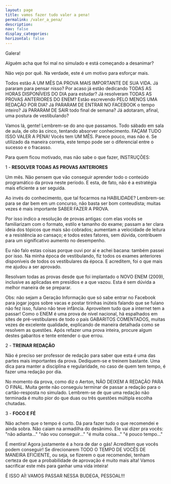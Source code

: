 ```yaml
---
layout: page
title: vamos fazer tudo valer a pena!
permalink: /valer_a_pena/
description:
nav: false
display_categories:
horizontal: false
---
```


Galera!

Alguém acha que foi mal no simulado e está começando a desanimar?

Não vejo por quê. Na verdade, este é um motivo para esforçar mais.

Todos estão A UM MÊS DA PROVA MAIS IMPORTANTE DE SUA VIDA. Já pararam para pensar nisso? Por acaso já estão dedicando TODAS AS HORAS DISPONÍVEIS DO DIA para estudar? Já resolveram TODAS AS PROVAS ANTERIORES DO ENEM? Estão escrevendo PELO MENOS UMA REDAÇÃO POR DIA? Já PARARAM DE ENTRAR NO FACEBOOK o tempo inteiro? Já PARARAM DE SAIR todo final de semana? Já adotaram, afinal, uma postura de vestibulando?

Vamos lá, gente! Lembrem-se do ano que passamos. Todo sábado em sala de aula, de oito às cinco, tentando absorver conhecimento. FAÇAM TUDO ISSO VALER A PENA! Vocês tem UM MÊS. Parece pouco, mas não é. Se utilizado da maneira correta, este tempo pode ser o diferencial entre o sucesso e o fracasso.

Para quem ficou motivado, mas não sabe o que fazer, INSTRUÇÕES:

1 - **RESOLVER TODAS AS PROVAS ANTERIORES**

Um mês. Não pensem que vão conseguir aprender todo o conteúdo programático da prova neste período. E esta, de fato, não é a estratégia mais eficiente a ser seguida.

Ao invés do conhecimento, que tal focarmos na HABILIDADE? Lembrem-se: para se dar bem em um concurso, não basta ser bom conteudista; muitas vezes é mais importante SABER FAZER A PROVA.

Por isso indico a resolução de provas antigas: com elas vocês se familiarizam com o formato, estilo e tamanho do exame; passam a ter clara ideia dos tópicos que mais são cobrados; aumentam a velocidade de leitura e a resistência ao cansaço; e todos estes fatores, sem dúvida, contribuem para um significativo aumento no desempenho.

Eu não falo estas coisas porque ouvi por aí e achei bacana: também passei por isso. Na minha época de vestibulando, fiz todos os exames anteriores disponíveis de todos os vestibulares da época. E acreditem, foi o que mais me ajudou a ser aprovado.

Resolvam todas as provas desde que foi implantado o NOVO ENEM (2009), inclusive as aplicadas em presídios e a que vazou. Esta é sem dúvida a melhor maneira de se preparar.

Obs: não sejam a Geração Informação que só sabe entrar no Facebook para jogar jogos sobre vacas e postar tirinhas inúteis falando que se fulano não fez isso, fulano não teve infância. Aproveitem tudo que a internet tem a passar! Como o ENEM é uma prova de nível nacional, há espalhados em sites de pré-vestibulares de todo o país GABARITOS COMENTADOS, muitas vezes de excelente qualidade, explicando de maneira detalhada como se resolvem as questões. Após refazer uma prova inteira, procure algum destes gabaritos e tente entender o que errou.

2 - **TREINAR REDAÇÃO**

Não é preciso ser professor de redação para saber que esta é uma das partes mais importantes da prova. Dediquem-se e treinem bastante. Uma dica para manter a disciplina e regularidade, no caso de quem tem tempo, é fazer uma redação por dia. 

No momento da prova, como diz o Aerton, NÃO DEIXEM A REDAÇÃO PARA O FINAL. Muita gente não conseguiu terminar de passar a redação para o cartão-resposta no simulado. Lembrem-se de que uma redação não terminada é muito pior do que duas ou três questões múltipla escolha chutadas.

3 - **FOCO E FÉ**

Não achem que o tempo é curto. Dá para fazer tudo o que recomendei e ainda sobra. Não caiam na armadilha do desânimo. Ele vai dizer pra vocês: "não adianta..." "não vou conseguir..." "é muita coisa..." "é pouco tempo..." 

É mentira! Agora justamente é a hora de dar o gás! Acreditem que vocês podem conseguir! Se direcionarem TODO O TEMPO DE VOCÊS DE MANEIRA EFICIENTE, ou seja, se fizerem o que recomendei, tenham certeza de que a probabilidade de aprovação é muito mais alta! Vamos sacrificar este mês para ganhar uma vida inteira! 

É ISSO AÍ! VAMOS PASSAR NESSA BUDEGA, PESSOAL!!!